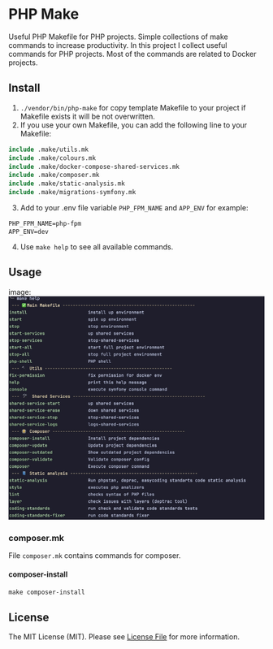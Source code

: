 # PHP Make

Useful PHP Makefile for PHP projects.
Simple collections of make commands to increase productivity.
In this project I collect useful commands for PHP projects. Most of the commands are related to Docker projects.

## Install

1. `./vendor/bin/php-make` for copy template Makefile to your project if Makefile exists it will be not overwritten.
2. If you use your own Makefile, you can add the following line to your Makefile:
```makefile
include .make/utils.mk
include .make/colours.mk
include .make/docker-compose-shared-services.mk
include .make/composer.mk
include .make/static-analysis.mk
include .make/migrations-symfony.mk
```
3. Add to your .env file variable `PHP_FPM_NAME` and `APP_ENV` for example:
```dotenv
PHP_FPM_NAME=php-fpm
APP_ENV=dev
```
4. Use `make help` to see all available commands.

## Usage

image: ![make help](/docs/make-help.jpg)

### composer.mk

File `composer.mk` contains commands for composer.

#### composer-install
```shell
make composer-install
```



## License

The MIT License (MIT). Please see [License File](LICENSE.md) for more information.
